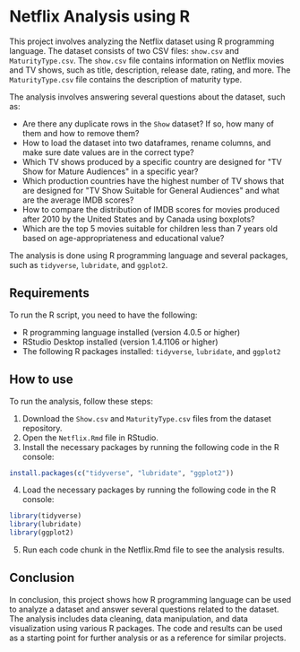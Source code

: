 # Netflix Analysis using R

This project involves analyzing the Netflix dataset using R programming language. The dataset consists of two CSV files: `show.csv` and `MaturityType.csv`. The `show.csv` file contains information on Netflix movies and TV shows, such as title, description, release date, rating, and more. The `MaturityType.csv` file contains the description of maturity type.

The analysis involves answering several questions about the dataset, such as:

- Are there any duplicate rows in the `Show` dataset? If so, how many of them and how to remove them?
- How to load the dataset into two dataframes, rename columns, and make sure date values are in the correct type?
- Which TV shows produced by a specific country are designed for "TV Show for Mature Audiences" in a specific year?
- Which production countries have the highest number of TV shows that are designed for "TV Show Suitable for General Audiences" and what are the average IMDB scores?
- How to compare the distribution of IMDB scores for movies produced after 2010 by the United States and by Canada using boxplots?
- Which are the top 5 movies suitable for children less than 7 years old based on age-appropriateness and educational value?

The analysis is done using R programming language and several packages, such as `tidyverse`, `lubridate`, and `ggplot2`.

## Requirements

To run the R script, you need to have the following:

- R programming language installed (version 4.0.5 or higher)
- RStudio Desktop installed (version 1.4.1106 or higher)
- The following R packages installed: `tidyverse`, `lubridate`, and `ggplot2`

## How to use

To run the analysis, follow these steps:

1. Download the `Show.csv` and `MaturityType.csv` files from the dataset repository.
2. Open the `Netflix.Rmd` file in RStudio.
3. Install the necessary packages by running the following code in the R console:

```r
install.packages(c("tidyverse", "lubridate", "ggplot2"))
```

4. Load the necessary packages by running the following code in the R console:
```r
library(tidyverse)
library(lubridate)
library(ggplot2)
```

5. Run each code chunk in the Netflix.Rmd file to see the analysis results.

## Conclusion


In conclusion, this project shows how R programming language can be used to analyze a dataset and answer several questions related to the dataset. The analysis includes data cleaning, data manipulation, and data visualization using various R packages. The code and results can be used as a starting point for further analysis or as a reference for similar projects.

